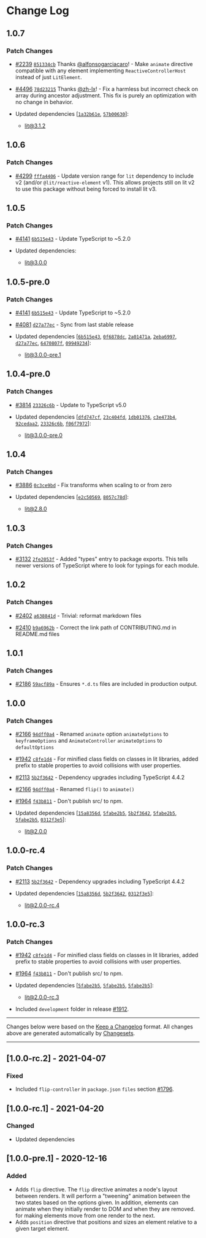 # Change Log

## 1.0.7

### Patch Changes

- [#2239](https://github.com/lit/lit/pull/2239) [`851334cb`](https://github.com/lit/lit/commit/851334cb40c4903ce3fd10544942da1887f5c721) Thanks [@alfonsogarciacaro](https://github.com/alfonsogarciacaro)! - Make `animate` directive compatible with any element implementing `ReactiveControllerHost` instead of just `LitElement`.

- [#4496](https://github.com/lit/lit/pull/4496) [`78d23215`](https://github.com/lit/lit/commit/78d23215060ab09e0048f7f583ac8b291378ac21) Thanks [@zh-lx](https://github.com/zh-lx)! - Fix a harmless but incorrect check on array during ancestor adjustment. This fix is purely an optimization with no change in behavior.

- Updated dependencies [[`1a32b61e`](https://github.com/lit/lit/commit/1a32b61ecf09c2c2e6efac2735c2c627af793286), [`57b00630`](https://github.com/lit/lit/commit/57b006306c269bd835979935dae3062599c4fccf)]:
  - lit@3.1.2

## 1.0.6

### Patch Changes

- [#4299](https://github.com/lit/lit/pull/4299) [`fffa4406`](https://github.com/lit/lit/commit/fffa44066e06bdbec2d2e28166b7c81b11a8c213) - Update version range for `lit` dependency to include v2 (and/or `@lit/reactive-element` v1). This allows projects still on lit v2 to use this package without being forced to install lit v3.

## 1.0.5

### Patch Changes

- [#4141](https://github.com/lit/lit/pull/4141) [`6b515e43`](https://github.com/lit/lit/commit/6b515e43c3a24cc8a593247d3aa72d81bcc724d5) - Update TypeScript to ~5.2.0

- Updated dependencies:
  - lit@3.0.0

## 1.0.5-pre.0

### Patch Changes

- [#4141](https://github.com/lit/lit/pull/4141) [`6b515e43`](https://github.com/lit/lit/commit/6b515e43c3a24cc8a593247d3aa72d81bcc724d5) - Update TypeScript to ~5.2.0

- [#4081](https://github.com/lit/lit/pull/4081) [`d27a77ec`](https://github.com/lit/lit/commit/d27a77ec3d3999e872df9218a2b07f90f22eb417) - Sync from last stable release

- Updated dependencies [[`6b515e43`](https://github.com/lit/lit/commit/6b515e43c3a24cc8a593247d3aa72d81bcc724d5), [`0f6878dc`](https://github.com/lit/lit/commit/0f6878dc45fd95bbeb8750f277349c1392e2b3ad), [`2a01471a`](https://github.com/lit/lit/commit/2a01471a5f65fe34bad11e1099281811b8d0f79b), [`2eba6997`](https://github.com/lit/lit/commit/2eba69974c9e130e7483f44f9daca308345497d5), [`d27a77ec`](https://github.com/lit/lit/commit/d27a77ec3d3999e872df9218a2b07f90f22eb417), [`6470807f`](https://github.com/lit/lit/commit/6470807f3a0981f9d418cb26f05969912455d148), [`09949234`](https://github.com/lit/lit/commit/09949234445388d51bfb4ee24ff28a4c9f82fe17)]:
  - lit@3.0.0-pre.1

## 1.0.4-pre.0

### Patch Changes

- [#3814](https://github.com/lit/lit/pull/3814) [`23326c6b`](https://github.com/lit/lit/commit/23326c6b9a6abdf01998dadf5d0f20a643e457aa) - Update to TypeScript v5.0

- Updated dependencies [[`dfd747cf`](https://github.com/lit/lit/commit/dfd747cf4f7239e0c3bb7134f8acb967d0157654), [`23c404fd`](https://github.com/lit/lit/commit/23c404fdec0cd7be834221b6ddf9b659c24ca8a2), [`1db01376`](https://github.com/lit/lit/commit/1db0137699b35d7e7bfac9b2ab274af4100fd7cf), [`c3e473b4`](https://github.com/lit/lit/commit/c3e473b499ff029b5e1aff01ca8799daf1ca1bbe), [`92cedaa2`](https://github.com/lit/lit/commit/92cedaa2c8cd8a306be3fe25d52e0e47bb044020), [`23326c6b`](https://github.com/lit/lit/commit/23326c6b9a6abdf01998dadf5d0f20a643e457aa), [`f06f7972`](https://github.com/lit/lit/commit/f06f7972a027d2937fe2c68ab5af0274dec57cf4)]:
  - lit@3.0.0-pre.0

## 1.0.4

### Patch Changes

- [#3886](https://github.com/lit/lit/pull/3886) [`0c3ce9bd`](https://github.com/lit/lit/commit/0c3ce9bd45c21f5857fcda9c588912f572a2d723) - Fix transforms when scaling to or from zero

- Updated dependencies [[`e2c50569`](https://github.com/lit/lit/commit/e2c50569c48849a9863e31dfd74a71bb4eb4524d), [`8057c78d`](https://github.com/lit/lit/commit/8057c78def09e345e68c3fc009b8ab9d6cf1c0f2)]:
  - lit@2.8.0

## 1.0.3

### Patch Changes

- [#3132](https://github.com/lit/lit/pull/3132) [`2fe2053f`](https://github.com/lit/lit/commit/2fe2053fe04e7226e5fa4e8b730e91a62a547b27) - Added "types" entry to package exports. This tells newer versions of TypeScript where to look for typings for each module.

## 1.0.2

### Patch Changes

- [#2402](https://github.com/lit/lit/pull/2402) [`a638841d`](https://github.com/lit/lit/commit/a638841d8ba76e43cf83a2516e2cfc7a9c2ce27e) - Trivial: reformat markdown files

- [#2410](https://github.com/lit/lit/pull/2410) [`b9a6962b`](https://github.com/lit/lit/commit/b9a6962b84c841eaabd5c4cbf8687ff34dbfe511) - Correct the link path of CONTRIBUTING.md in README.md files

## 1.0.1

### Patch Changes

- [#2186](https://github.com/lit/lit/pull/2186) [`59acf89a`](https://github.com/lit/lit/commit/59acf89ae77612fe1a91577f9ac0361f4e277a17) - Ensures `*.d.ts` files are included in production output.

## 1.0.0

### Patch Changes

- [#2166](https://github.com/lit/lit/pull/2166) [`94dff0a4`](https://github.com/lit/lit/commit/94dff0a4b74877a3de192eb32534c6237bb098a7) - Renamed `animate` option `animateOptions` to `keyframeOptions` and `AnimateController` `animateOptions` to `defaultOptions`

* [#1942](https://github.com/lit/lit/pull/1942) [`c8fe1d4`](https://github.com/lit/lit/commit/c8fe1d4c4a8b1c9acdd5331129ae3641c51d9904) - For minified class fields on classes in lit libraries, added prefix to stable properties to avoid collisions with user properties.

- [#2113](https://github.com/lit/lit/pull/2113) [`5b2f3642`](https://github.com/lit/lit/commit/5b2f3642ff91931b5b01f8bdd2ed98aba24f1047) - Dependency upgrades including TypeScript 4.4.2

* [#2166](https://github.com/lit/lit/pull/2166) [`94dff0a4`](https://github.com/lit/lit/commit/94dff0a4b74877a3de192eb32534c6237bb098a7) - Renamed `flip()` to `animate()`

- [#1964](https://github.com/lit/lit/pull/1964) [`f43b811`](https://github.com/lit/lit/commit/f43b811405be32ce6caf82e80d25cb6170eeb7dc) - Don't publish src/ to npm.

- Updated dependencies [[`15a8356d`](https://github.com/lit/lit/commit/15a8356ddd59a1e80880a93acd21fadc9c24e14b), [`5fabe2b5`](https://github.com/lit/lit/commit/5fabe2b5ae4ab8fba9dc2d23a69105d32e4c0705), [`5b2f3642`](https://github.com/lit/lit/commit/5b2f3642ff91931b5b01f8bdd2ed98aba24f1047), [`5fabe2b5`](https://github.com/lit/lit/commit/5fabe2b5ae4ab8fba9dc2d23a69105d32e4c0705), [`5fabe2b5`](https://github.com/lit/lit/commit/5fabe2b5ae4ab8fba9dc2d23a69105d32e4c0705), [`0312f3e5`](https://github.com/lit/lit/commit/0312f3e533611eb3f4f9381594485a33ad003b74)]:
  - lit@2.0.0

## 1.0.0-rc.4

### Patch Changes

- [#2113](https://github.com/lit/lit/pull/2113) [`5b2f3642`](https://github.com/lit/lit/commit/5b2f3642ff91931b5b01f8bdd2ed98aba24f1047) - Dependency upgrades including TypeScript 4.4.2

- Updated dependencies [[`15a8356d`](https://github.com/lit/lit/commit/15a8356ddd59a1e80880a93acd21fadc9c24e14b), [`5b2f3642`](https://github.com/lit/lit/commit/5b2f3642ff91931b5b01f8bdd2ed98aba24f1047), [`0312f3e5`](https://github.com/lit/lit/commit/0312f3e533611eb3f4f9381594485a33ad003b74)]:
  - lit@2.0.0-rc.4

## 1.0.0-rc.3

### Patch Changes

- [#1942](https://github.com/lit/lit/pull/1942) [`c8fe1d4`](https://github.com/lit/lit/commit/c8fe1d4c4a8b1c9acdd5331129ae3641c51d9904) - For minified class fields on classes in lit libraries, added prefix to stable properties to avoid collisions with user properties.

* [#1964](https://github.com/lit/lit/pull/1964) [`f43b811`](https://github.com/lit/lit/commit/f43b811405be32ce6caf82e80d25cb6170eeb7dc) - Don't publish src/ to npm.

* Updated dependencies [[`5fabe2b5`](https://github.com/lit/lit/commit/5fabe2b5ae4ab8fba9dc2d23a69105d32e4c0705), [`5fabe2b5`](https://github.com/lit/lit/commit/5fabe2b5ae4ab8fba9dc2d23a69105d32e4c0705), [`5fabe2b5`](https://github.com/lit/lit/commit/5fabe2b5ae4ab8fba9dc2d23a69105d32e4c0705)]:
  - lit@2.0.0-rc.3

- Included `development` folder in release [#1912](https://github.com/lit/lit/issues/1912).

---

Changes below were based on the [Keep a Changelog](http://keepachangelog.com/) format. All changes above are generated automatically by [Changesets](https://github.com/atlassian/changesets).

---

## [1.0.0-rc.2] - 2021-04-07

### Fixed

- Included `flip-controller` in `package.json` `files` section [#1796](https://github.com/lit/lit/issues/1796).

## [1.0.0-rc.1] - 2021-04-20

### Changed

- Updated dependencies

## [1.0.0-pre.1] - 2020-12-16

### Added

- Adds `flip` directive. The `flip` directive animates a node's layout between renders. It will perform a "tweening" animation between the two states based on the options given. In addition, elements can animate when they initially render to DOM and when they are removed. for making elements move from one render to the next.
- Adds `position` directive that positions and sizes an element relative to a given target element.
